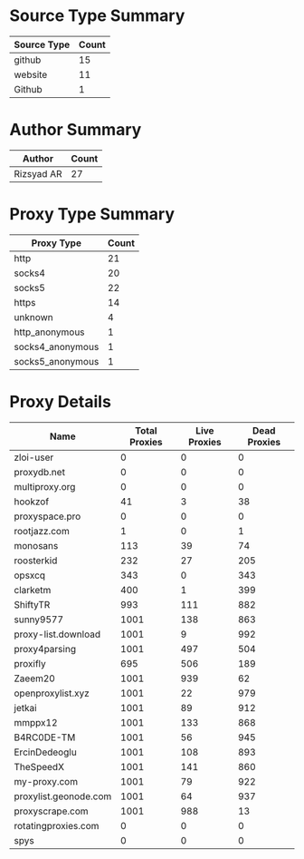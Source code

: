 # Source Type Summary

| Source Type | Count |
|-------------|-------|
| github | 15 |
| website | 11 |
| Github | 1 |


# Author Summary

| Author | Count |
|--------|-------|
| Rizsyad AR | 27 |


# Proxy Type Summary

| Proxy Type | Count |
|------------|-------|
| http | 21 |
| socks4 | 20 |
| socks5 | 22 |
| https | 14 |
| unknown | 4 |
| http_anonymous | 1 |
| socks4_anonymous | 1 |
| socks5_anonymous | 1 |


# Proxy Details

| Name | Total Proxies | Live Proxies | Dead Proxies |
|------|---------------|--------------|---------------|
| zloi-user | 0 | 0 | 0 |
| proxydb.net | 0 | 0 | 0 |
| multiproxy.org | 0 | 0 | 0 |
| hookzof | 41 | 3 | 38 |
| proxyspace.pro | 0 | 0 | 0 |
| rootjazz.com | 1 | 0 | 1 |
| monosans | 113 | 39 | 74 |
| roosterkid | 232 | 27 | 205 |
| opsxcq | 343 | 0 | 343 |
| clarketm | 400 | 1 | 399 |
| ShiftyTR | 993 | 111 | 882 |
| sunny9577 | 1001 | 138 | 863 |
| proxy-list.download | 1001 | 9 | 992 |
| proxy4parsing | 1001 | 497 | 504 |
| proxifly | 695 | 506 | 189 |
| Zaeem20 | 1001 | 939 | 62 |
| openproxylist.xyz | 1001 | 22 | 979 |
| jetkai | 1001 | 89 | 912 |
| mmppx12 | 1001 | 133 | 868 |
| B4RC0DE-TM | 1001 | 56 | 945 |
| ErcinDedeoglu | 1001 | 108 | 893 |
| TheSpeedX | 1001 | 141 | 860 |
| my-proxy.com | 1001 | 79 | 922 |
| proxylist.geonode.com | 1001 | 64 | 937 |
| proxyscrape.com | 1001 | 988 | 13 |
| rotatingproxies.com | 0 | 0 | 0 |
| spys | 0 | 0 | 0 |
